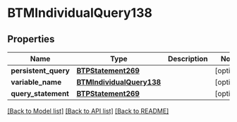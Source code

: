 # BTMIndividualQuery138

## Properties
Name | Type | Description | Notes
------------ | ------------- | ------------- | -------------
**persistent_query** | [**BTPStatement269**](BTPStatement269.md) |  | [optional] 
**variable_name** | [**BTMIndividualQuery138**](BTMIndividualQuery138.md) |  | [optional] 
**query_statement** | [**BTPStatement269**](BTPStatement269.md) |  | [optional] 

[[Back to Model list]](../README.md#documentation-for-models) [[Back to API list]](../README.md#documentation-for-api-endpoints) [[Back to README]](../README.md)


